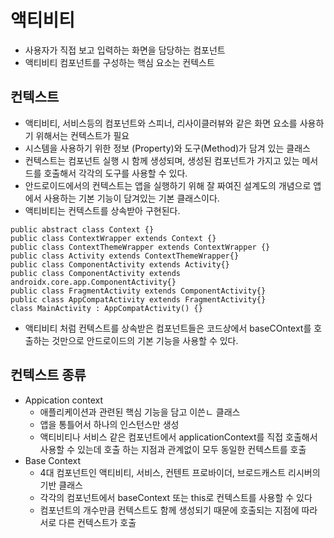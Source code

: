 # 액티비티
- 사용자가 직접 보고 입력하는 화면을 담당하는 컴포넌트
- 액티비티 컴포넌트를 구성하는 핵심 요소는 컨텍스트

## 컨텍스트
- 액티비티, 서비스등의 컴포넌트와 스피너, 리사이클러뷰와 같은 화면 요소를 사용하기 위해서는 컨텍스트가 필요
- 시스템을 사용하기 위한 정보 (Property)와 도구(Method)가 담겨 있는 클래스
- 컨텍스트는 컴포넌트 실행 시 함께 생성되며, 생성된 컴포넌트가 가지고 있는 메서드를 호출해서 각각의 도구를 사용할 수 있다.
- 안드로이드에서의 컨텍스트는 앱을 실행하기 위해 잘 짜여진 설계도의 개념으로 앱에서 사용하는 기본 기능이 담겨있는 기본 클래스이다.
- 액티비티는 컨텍스트를 상속받아 구현된다.
``` 
public abstract class Context {} 
public class ContextWrapper extends Context {}
public class ContextThemeWrapper extends ContextWrapper {}
public class Activity extends ContextThemeWrapper{}
public class ComponentActivity extends Activity{}
public class ComponentActivity extends androidx.core.app.ComponentActivity{}
public class FragmentActivity extends ComponentActivity{}
public class AppCompatActivity extends FragmentActivity{}
class MainActivity : AppCompatActivity() {}
``` 
- 액티비티 처럼 컨텍스트를 상속받은 컴포넌트들은 코드상에서 baseCOntext를 호출하는 것만으로 안드로이드의 기본 기능을 사용할 수 있다.


## 컨텍스트 종류
- Appication context 
  - 애플리케이션과 관련된 핵심 기능을 담고 이쓴ㄴ 클래스
  - 앱을 통틀어서 하나의 인스턴스만 생성
  - 액티비티나 서비스 같은 컴포넌트에서 applicationContext를 직접 호출해서 사용할 수 있는데 호출 하는 지점과 관계없이 모두 동일한 컨텍스트를 호출
- Base Context
  - 4대 컴포넌트인 액티비티, 서비스, 컨텐트 프로바이더, 브로드캐스트 리시버의 기반 클래스
  - 각각의 컴포넌트에서 baseContext 또는 this로 컨텍스트를 사용할 수 있다
  - 컴포넌트의 개수만큼 컨텍스트도 함께 생성되기 때문에 호출되는 지점에 따라 서로 다른 컨텍스트가 호출
